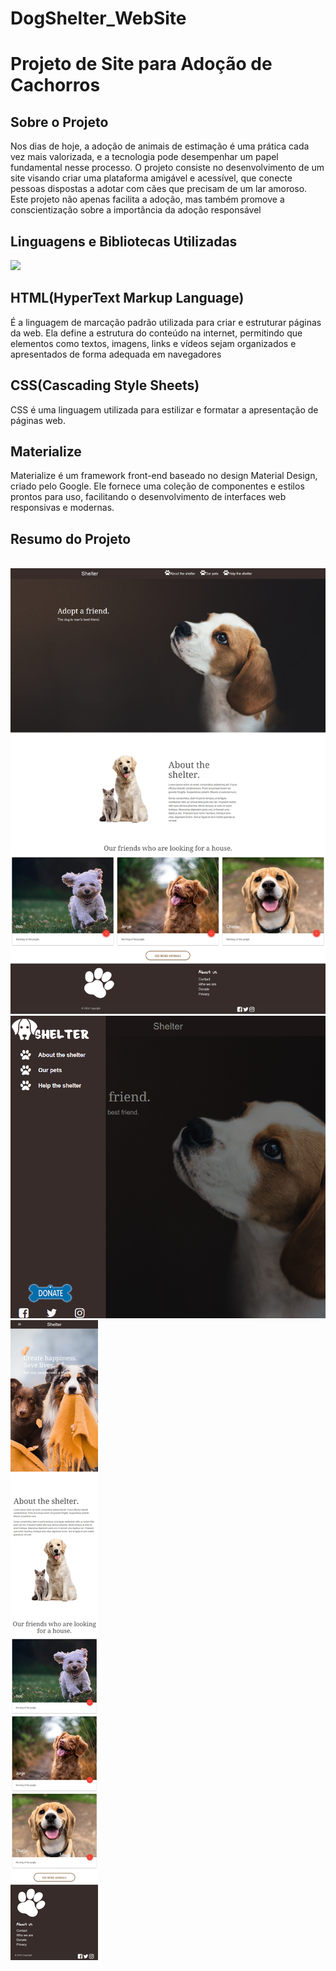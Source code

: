 # DogShelter_WebSite

<h1>Projeto de Site para Adoção de Cachorros</h1>

<h2>Sobre o Projeto</h2>
<p>Nos dias de hoje, a adoção de animais de estimação é uma prática cada vez mais valorizada, e a tecnologia pode desempenhar um papel fundamental nesse processo. O projeto consiste no desenvolvimento de um site visando criar uma plataforma amigável e acessível, que conecte pessoas dispostas a adotar com cães que precisam de um lar amoroso. Este projeto não apenas facilita a adoção, mas também promove a conscientização sobre a importância da adoção responsável<p>

<h2>Linguagens e Bibliotecas Utilizadas</h2>

<p align="left">
  <a href="https://skillicons.dev">
    <img src="https://skillicons.dev/icons?i=html,css,vscode,windows" />
  </a>
</p>

<h2>HTML(HyperText Markup Language)</h2>
<p>É a linguagem de marcação padrão utilizada para criar e estruturar páginas da web. Ela define a estrutura do conteúdo na internet, permitindo que elementos como textos, imagens, links e vídeos sejam organizados e apresentados de forma adequada em navegadores</p>

<h2>CSS(Cascading Style Sheets)</h2>
<p>CSS é uma linguagem utilizada para estilizar e formatar a apresentação de páginas web.</p>

<h2>Materialize</h2>
<p>Materialize é um framework front-end baseado no design Material Design, criado pelo Google. Ele fornece uma coleção de componentes e estilos prontos para uso, facilitando o desenvolvimento de interfaces web responsivas e modernas.</p>

<h2>Resumo do Projeto</h2>

<br>
<img src="images/site.jpg"/>
<br>
<img src="images/site3.png"/>
<br>
<img src="images/site2.jpg"/>
